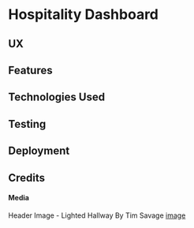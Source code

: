 # Hospitality Dashboard

 
## UX
 

## Features


## Technologies Used


## Testing


## Deployment


## Credits

#### Media
Header Image - Lighted Hallway By Tim Savage [image](https://www.pexels.com/photo/architecture-carpet-chandeliers-design-573552/)
